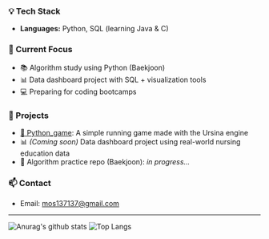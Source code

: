 ### 💡 Tech Stack
- **Languages:** Python, SQL (learning Java & C)

### 🌱 Current Focus
- 📚 Algorithm study using Python (Baekjoon)
- 📊 Data dashboard project with SQL + visualization tools
- 💻 Preparing for coding bootcamps

### 🔨 Projects
- [🏃 Python_game](https://github.com/hyeji0208/Python_game): A simple running game made with the Ursina engine  
- 📊 *(Coming soon)* Data dashboard project using real-world nursing education data  
- 🧠 Algorithm practice repo (Baekjoon): *in progress...*


### 📫 Contact
- Email: mos137137@gmail.com

---

![Anurag's github stats](https://github-readme-stats.vercel.app/api?username=hyeji0208&show_icons=true&theme=tokyonight)
![Top Langs](https://github-readme-stats.vercel.app/api/top-langs/?username=hyeji0208&layout=compact&theme=tokyonight)


<!--
**hyeji0208/hyeji0208** is a ✨ _special_ ✨ repository because its `README.md` (this file) appears on your GitHub profile.

Here are some ideas to get you started:

- 🔭 I’m currently working on ...
- 🌱 I’m currently learning ...
- 👯 I’m looking to collaborate on ...
- 🤔 I’m looking for help with ...
- 💬 Ask me about ...
- 📫 How to reach me: ...
- 😄 Pronouns: ...
- ⚡ Fun fact: ...
-->

